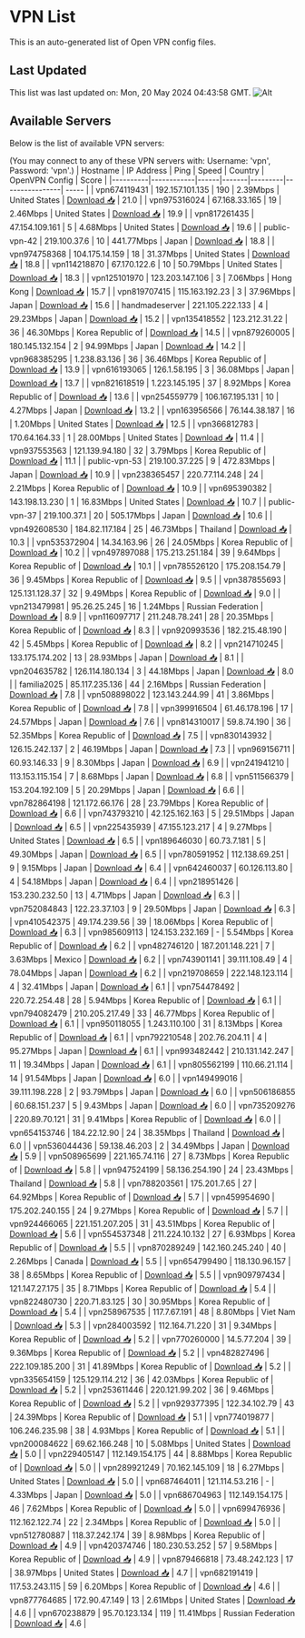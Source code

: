 # VPN List

This is an auto-generated list of Open VPN config files.

## Last Updated

This list was last updated on: Mon, 20 May 2024 04:43:58 GMT.
![Alt](https://repobeats.axiom.co/api/embed/186b98318ef1479477931607c1ad7d823f12451f.svg "Repobeats analytics image")

## Available Servers

Below is the list of available VPN servers:

(You may connect to any of these VPN servers with: Username: 'vpn', Password: 'vpn'.)
| Hostname | IP Address | Ping | Speed | Country | OpenVPN Config | Score |
|----------|------------|------|-------|---------|----------------| ----- |
| vpn674119431 | 192.157.101.135 | 190 | 2.39Mbps | United States | [Download 📥](./configs/server_0_US.ovpn) | 21.0 |
| vpn975316024 | 67.168.33.165 | 19 | 2.46Mbps | United States | [Download 📥](./configs/server_1_US.ovpn) | 19.9 |
| vpn817261435 | 47.154.109.161 | 5 | 4.68Mbps | United States | [Download 📥](./configs/server_2_US.ovpn) | 19.6 |
| public-vpn-42 | 219.100.37.6 | 10 | 441.77Mbps | Japan | [Download 📥](./configs/server_3_JP.ovpn) | 18.8 |
| vpn974758368 | 104.175.14.159 | 18 | 31.37Mbps | United States | [Download 📥](./configs/server_4_US.ovpn) | 18.8 |
| vpn114218870 | 67.170.122.6 | 10 | 50.79Mbps | United States | [Download 📥](./configs/server_5_US.ovpn) | 18.3 |
| vpn125101970 | 123.203.147.106 | 3 | 7.06Mbps | Hong Kong | [Download 📥](./configs/server_6_HK.ovpn) | 15.7 |
| vpn819707415 | 115.163.192.23 | 3 | 37.96Mbps | Japan | [Download 📥](./configs/server_7_JP.ovpn) | 15.6 |
| handmadeserver | 221.105.222.133 | 4 | 29.23Mbps | Japan | [Download 📥](./configs/server_8_JP.ovpn) | 15.2 |
| vpn135418552 | 123.212.31.22 | 36 | 46.30Mbps | Korea Republic of | [Download 📥](./configs/server_9_KR.ovpn) | 14.5 |
| vpn879260005 | 180.145.132.154 | 2 | 94.99Mbps | Japan | [Download 📥](./configs/server_10_JP.ovpn) | 14.2 |
| vpn968385295 | 1.238.83.136 | 36 | 36.46Mbps | Korea Republic of | [Download 📥](./configs/server_11_KR.ovpn) | 13.9 |
| vpn616193065 | 126.1.58.195 | 3 | 36.08Mbps | Japan | [Download 📥](./configs/server_12_JP.ovpn) | 13.7 |
| vpn821618519 | 1.223.145.195 | 37 | 8.92Mbps | Korea Republic of | [Download 📥](./configs/server_13_KR.ovpn) | 13.6 |
| vpn254559779 | 106.167.195.131 | 10 | 4.27Mbps | Japan | [Download 📥](./configs/server_14_JP.ovpn) | 13.2 |
| vpn163956566 | 76.144.38.187 | 16 | 1.20Mbps | United States | [Download 📥](./configs/server_15_US.ovpn) | 12.5 |
| vpn366812783 | 170.64.164.33 | 1 | 28.00Mbps | United States | [Download 📥](./configs/server_16_US.ovpn) | 11.4 |
| vpn937553563 | 121.139.94.180 | 32 | 3.79Mbps | Korea Republic of | [Download 📥](./configs/server_17_KR.ovpn) | 11.1 |
| public-vpn-53 | 219.100.37.225 | 9 | 472.83Mbps | Japan | [Download 📥](./configs/server_18_JP.ovpn) | 10.9 |
| vpn238365457 | 220.77.114.248 | 24 | 2.21Mbps | Korea Republic of | [Download 📥](./configs/server_19_KR.ovpn) | 10.9 |
| vpn695390382 | 143.198.13.230 | 1 | 16.83Mbps | United States | [Download 📥](./configs/server_20_US.ovpn) | 10.7 |
| public-vpn-37 | 219.100.37.1 | 20 | 505.17Mbps | Japan | [Download 📥](./configs/server_21_JP.ovpn) | 10.6 |
| vpn492608530 | 184.82.117.184 | 25 | 46.73Mbps | Thailand | [Download 📥](./configs/server_22_TH.ovpn) | 10.3 |
| vpn535372904 | 14.34.163.96 | 26 | 24.05Mbps | Korea Republic of | [Download 📥](./configs/server_23_KR.ovpn) | 10.2 |
| vpn497897088 | 175.213.251.184 | 39 | 9.64Mbps | Korea Republic of | [Download 📥](./configs/server_24_KR.ovpn) | 10.1 |
| vpn785526120 | 175.208.154.79 | 36 | 9.45Mbps | Korea Republic of | [Download 📥](./configs/server_25_KR.ovpn) | 9.5 |
| vpn387855693 | 125.131.128.37 | 32 | 9.49Mbps | Korea Republic of | [Download 📥](./configs/server_26_KR.ovpn) | 9.0 |
| vpn213479981 | 95.26.25.245 | 16 | 1.24Mbps | Russian Federation | [Download 📥](./configs/server_27_RU.ovpn) | 8.9 |
| vpn116097717 | 211.248.78.241 | 28 | 20.35Mbps | Korea Republic of | [Download 📥](./configs/server_28_KR.ovpn) | 8.3 |
| vpn920993536 | 182.215.48.190 | 42 | 5.45Mbps | Korea Republic of | [Download 📥](./configs/server_29_KR.ovpn) | 8.2 |
| vpn214710245 | 133.175.174.202 | 13 | 28.93Mbps | Japan | [Download 📥](./configs/server_30_JP.ovpn) | 8.1 |
| vpn204635782 | 126.114.180.134 | 3 | 44.18Mbps | Japan | [Download 📥](./configs/server_31_JP.ovpn) | 8.0 |
| familia2025 | 85.117.235.136 | 44 | 2.16Mbps | Russian Federation | [Download 📥](./configs/server_32_RU.ovpn) | 7.8 |
| vpn508898022 | 123.143.244.99 | 41 | 3.86Mbps | Korea Republic of | [Download 📥](./configs/server_33_KR.ovpn) | 7.8 |
| vpn399916504 | 61.46.178.196 | 17 | 24.57Mbps | Japan | [Download 📥](./configs/server_34_JP.ovpn) | 7.6 |
| vpn814310017 | 59.8.74.190 | 36 | 52.35Mbps | Korea Republic of | [Download 📥](./configs/server_35_KR.ovpn) | 7.5 |
| vpn830143932 | 126.15.242.137 | 2 | 46.19Mbps | Japan | [Download 📥](./configs/server_36_JP.ovpn) | 7.3 |
| vpn969156711 | 60.93.146.33 | 9 | 8.30Mbps | Japan | [Download 📥](./configs/server_37_JP.ovpn) | 6.9 |
| vpn241941210 | 113.153.115.154 | 7 | 8.68Mbps | Japan | [Download 📥](./configs/server_38_JP.ovpn) | 6.8 |
| vpn511566379 | 153.204.192.109 | 5 | 20.29Mbps | Japan | [Download 📥](./configs/server_39_JP.ovpn) | 6.6 |
| vpn782864198 | 121.172.66.176 | 28 | 23.79Mbps | Korea Republic of | [Download 📥](./configs/server_40_KR.ovpn) | 6.6 |
| vpn743793210 | 42.125.162.163 | 5 | 29.51Mbps | Japan | [Download 📥](./configs/server_41_JP.ovpn) | 6.5 |
| vpn225435939 | 47.155.123.217 | 4 | 9.27Mbps | United States | [Download 📥](./configs/server_42_US.ovpn) | 6.5 |
| vpn189646030 | 60.73.7.181 | 5 | 49.30Mbps | Japan | [Download 📥](./configs/server_43_JP.ovpn) | 6.5 |
| vpn780591952 | 112.138.69.251 | 9 | 9.15Mbps | Japan | [Download 📥](./configs/server_44_JP.ovpn) | 6.4 |
| vpn642460037 | 60.126.113.80 | 4 | 54.18Mbps | Japan | [Download 📥](./configs/server_45_JP.ovpn) | 6.4 |
| vpn218951426 | 153.230.232.50 | 13 | 4.71Mbps | Japan | [Download 📥](./configs/server_46_JP.ovpn) | 6.3 |
| vpn752084843 | 122.23.37.103 | 9 | 29.50Mbps | Japan | [Download 📥](./configs/server_47_JP.ovpn) | 6.3 |
| vpn410542375 | 49.174.239.56 | 39 | 18.06Mbps | Korea Republic of | [Download 📥](./configs/server_48_KR.ovpn) | 6.3 |
| vpn985609113 | 124.153.232.169 | - | 5.54Mbps | Korea Republic of | [Download 📥](./configs/server_49_KR.ovpn) | 6.2 |
| vpn482746120 | 187.201.148.221 | 7 | 3.63Mbps | Mexico | [Download 📥](./configs/server_50_MX.ovpn) | 6.2 |
| vpn743901141 | 39.111.108.49 | 4 | 78.04Mbps | Japan | [Download 📥](./configs/server_51_JP.ovpn) | 6.2 |
| vpn219708659 | 222.148.123.114 | 4 | 32.41Mbps | Japan | [Download 📥](./configs/server_52_JP.ovpn) | 6.1 |
| vpn754478492 | 220.72.254.48 | 28 | 5.94Mbps | Korea Republic of | [Download 📥](./configs/server_53_KR.ovpn) | 6.1 |
| vpn794082479 | 210.205.217.49 | 33 | 46.77Mbps | Korea Republic of | [Download 📥](./configs/server_54_KR.ovpn) | 6.1 |
| vpn950118055 | 1.243.110.100 | 31 | 8.13Mbps | Korea Republic of | [Download 📥](./configs/server_55_KR.ovpn) | 6.1 |
| vpn792210548 | 202.76.204.11 | 4 | 95.27Mbps | Japan | [Download 📥](./configs/server_56_JP.ovpn) | 6.1 |
| vpn993482442 | 210.131.142.247 | 11 | 19.34Mbps | Japan | [Download 📥](./configs/server_57_JP.ovpn) | 6.1 |
| vpn805562199 | 110.66.21.114 | 14 | 91.54Mbps | Japan | [Download 📥](./configs/server_58_JP.ovpn) | 6.0 |
| vpn149499016 | 39.111.198.228 | 2 | 93.79Mbps | Japan | [Download 📥](./configs/server_59_JP.ovpn) | 6.0 |
| vpn506186855 | 60.68.151.237 | 5 | 9.43Mbps | Japan | [Download 📥](./configs/server_60_JP.ovpn) | 6.0 |
| vpn735209276 | 220.89.70.121 | 31 | 9.41Mbps | Korea Republic of | [Download 📥](./configs/server_61_KR.ovpn) | 6.0 |
| vpn654153746 | 184.22.12.90 | 24 | 38.35Mbps | Thailand | [Download 📥](./configs/server_62_TH.ovpn) | 6.0 |
| vpn536044436 | 59.138.46.203 | 2 | 34.49Mbps | Japan | [Download 📥](./configs/server_63_JP.ovpn) | 5.9 |
| vpn508965699 | 221.165.74.116 | 27 | 8.73Mbps | Korea Republic of | [Download 📥](./configs/server_64_KR.ovpn) | 5.8 |
| vpn947524199 | 58.136.254.190 | 24 | 23.43Mbps | Thailand | [Download 📥](./configs/server_65_TH.ovpn) | 5.8 |
| vpn788203561 | 175.201.7.65 | 27 | 64.92Mbps | Korea Republic of | [Download 📥](./configs/server_66_KR.ovpn) | 5.7 |
| vpn459954690 | 175.202.240.155 | 24 | 9.27Mbps | Korea Republic of | [Download 📥](./configs/server_67_KR.ovpn) | 5.7 |
| vpn924466065 | 221.151.207.205 | 31 | 43.51Mbps | Korea Republic of | [Download 📥](./configs/server_68_KR.ovpn) | 5.6 |
| vpn554537348 | 211.224.10.132 | 27 | 6.93Mbps | Korea Republic of | [Download 📥](./configs/server_69_KR.ovpn) | 5.5 |
| vpn870289249 | 142.160.245.240 | 40 | 2.26Mbps | Canada | [Download 📥](./configs/server_70_CA.ovpn) | 5.5 |
| vpn654799490 | 118.130.96.157 | 38 | 8.65Mbps | Korea Republic of | [Download 📥](./configs/server_71_KR.ovpn) | 5.5 |
| vpn909797434 | 121.147.27.175 | 35 | 8.71Mbps | Korea Republic of | [Download 📥](./configs/server_72_KR.ovpn) | 5.4 |
| vpn822480730 | 220.71.83.125 | 30 | 30.95Mbps | Korea Republic of | [Download 📥](./configs/server_73_KR.ovpn) | 5.4 |
| vpn258967535 | 117.7.67.191 | 48 | 8.80Mbps | Viet Nam | [Download 📥](./configs/server_74_VN.ovpn) | 5.3 |
| vpn284003592 | 112.164.71.220 | 31 | 9.34Mbps | Korea Republic of | [Download 📥](./configs/server_75_KR.ovpn) | 5.2 |
| vpn770260000 | 14.5.77.204 | 39 | 9.36Mbps | Korea Republic of | [Download 📥](./configs/server_76_KR.ovpn) | 5.2 |
| vpn482827496 | 222.109.185.200 | 31 | 41.89Mbps | Korea Republic of | [Download 📥](./configs/server_77_KR.ovpn) | 5.2 |
| vpn335654159 | 125.129.114.212 | 36 | 42.03Mbps | Korea Republic of | [Download 📥](./configs/server_78_KR.ovpn) | 5.2 |
| vpn253611446 | 220.121.99.202 | 36 | 9.46Mbps | Korea Republic of | [Download 📥](./configs/server_79_KR.ovpn) | 5.2 |
| vpn929377395 | 122.34.102.79 | 43 | 24.39Mbps | Korea Republic of | [Download 📥](./configs/server_80_KR.ovpn) | 5.1 |
| vpn774019877 | 106.246.235.98 | 38 | 4.93Mbps | Korea Republic of | [Download 📥](./configs/server_81_KR.ovpn) | 5.1 |
| vpn200084622 | 69.62.166.248 | 10 | 5.08Mbps | United States | [Download 📥](./configs/server_82_US.ovpn) | 5.0 |
| vpn229405147 | 112.149.154.175 | 44 | 8.88Mbps | Korea Republic of | [Download 📥](./configs/server_83_KR.ovpn) | 5.0 |
| vpn289921249 | 70.162.145.109 | 18 | 6.27Mbps | United States | [Download 📥](./configs/server_84_US.ovpn) | 5.0 |
| vpn687464011 | 121.114.53.216 | - | 4.33Mbps | Japan | [Download 📥](./configs/server_85_JP.ovpn) | 5.0 |
| vpn686704963 | 112.149.154.175 | 46 | 7.62Mbps | Korea Republic of | [Download 📥](./configs/server_86_KR.ovpn) | 5.0 |
| vpn699476936 | 112.162.122.74 | 22 | 2.34Mbps | Korea Republic of | [Download 📥](./configs/server_87_KR.ovpn) | 5.0 |
| vpn512780887 | 118.37.242.174 | 39 | 8.98Mbps | Korea Republic of | [Download 📥](./configs/server_88_KR.ovpn) | 4.9 |
| vpn420374746 | 180.230.53.252 | 57 | 9.58Mbps | Korea Republic of | [Download 📥](./configs/server_89_KR.ovpn) | 4.9 |
| vpn879466818 | 73.48.242.123 | 17 | 38.97Mbps | United States | [Download 📥](./configs/server_90_US.ovpn) | 4.7 |
| vpn682191419 | 117.53.243.115 | 59 | 6.20Mbps | Korea Republic of | [Download 📥](./configs/server_91_KR.ovpn) | 4.6 |
| vpn877764685 | 172.90.47.149 | 13 | 2.61Mbps | United States | [Download 📥](./configs/server_92_US.ovpn) | 4.6 |
| vpn670238879 | 95.70.123.134 | 119 | 11.41Mbps | Russian Federation | [Download 📥](./configs/server_93_RU.ovpn) | 4.6 |
